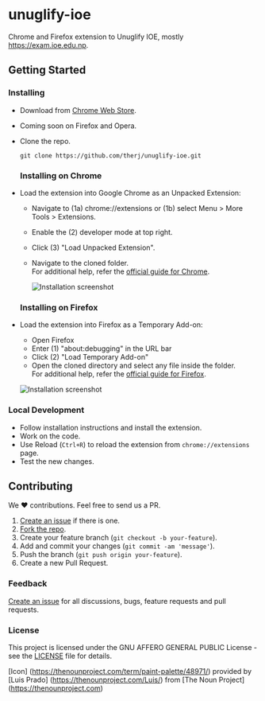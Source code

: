 # unuglify-ioe


Chrome and Firefox extension to Unuglify IOE, mostly https://exam.ioe.edu.np. 


## Getting Started

### Installing
- Download from [Chrome Web Store](https://chrome.google.com/webstore/detail/unuglify-ioe/ampkcehegcggddnfljhgcjgbmnejfcfo).
- Coming soon on Firefox and Opera.

- Clone the repo.

  ```shell
  git clone https://github.com/therj/unuglify-ioe.git
  ```
  
  ### Installing on Chrome
  
- Load the extension into Google Chrome as an Unpacked Extension:
  
  - Navigate to (1a) chrome://extensions or (1b) select Menu > More Tools > Extensions.
  - Enable the (2) developer mode at top right.
  - Click (3) "Load Unpacked Extension".
  - Navigate to the cloned folder.  
  For additional help, refer the [official guide for Chrome](https://developer.chrome.com/extensions/getstarted#unpacked).
  
  
	![Installation screenshot](https://cloud.githubusercontent.com/assets/6765956/23824934/6104b958-064e-11e7-9834-9ec025b068c2.png)

  ### Installing on Firefox
- Load the extension into Firefox as a Temporary Add-on:

    - Open Firefox
    - Enter (1) "about:debugging" in the URL bar
    - Click (2) "Load Temporary Add-on"
    - Open the cloned directory and select any file inside the folder.  
    For additional help, refer the [official guide for Firefox](https://developer.mozilla.org/en-US/Add-ons/WebExtensions/Temporary_Installation_in_Firefox).
  
	![Installation screenshot](https://cloud.githubusercontent.com/assets/6765956/23825005/c8b70bfe-064f-11e7-9a9c-c228a6729b9c.png)


### Local Development
  - Follow installation instructions and install the extension.
  - Work on the code.
  - Use Reload (`Ctrl+R`) to reload the extension from `chrome://extensions` page.
  - Test the new changes.

## Contributing
We :heart: contributions. Feel free to send us a PR.

1. [Create an issue](https://github.com/therj/unuglify-ioe/issues/new) if there is one.
2. [Fork the repo](https://github.com/therj/unuglify-ioe/fork).
3. Create your feature branch (`git checkout -b your-feature`).
4. Add and commit your changes (`git commit -am 'message'`).
5. Push the branch (`git push origin your-feature`).
6. Create a new Pull Request.

### Feedback
[Create an issue](https://github.com/therj/unuglify-ioe/issues) for all discussions, bugs, feature requests and pull requests.

### License

This project is licensed under the GNU AFFERO GENERAL PUBLIC License - see the [LICENSE](LICENSE) file for details.

[Icon] (https://thenounproject.com/term/paint-palette/48971/) provided by [Luis Prado] (https://thenounproject.com/Luis/) from [The Noun Project] (https://thenounproject.com) 
